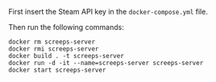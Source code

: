 First insert the Steam API key in the `docker-compose.yml` file.

Then run the following commands:

```
docker rm screeps-server
docker rmi screeps-server
docker build . -t screeps-server
docker run -d -it --name=screeps-server screeps-server
docker start screeps-server
```